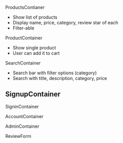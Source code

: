 ProductsContianer
- Show list of products 
- Display name, price, category, review star of each
- Filter-able

ProductContainer
- Show single product 
- User can add it to cart

SearchContainer
- Search bar with filter options (category)
- Search with title, description, category, price

SignupContainer
- 

SigninContainer

AccountContainer

AdminContainer

ReviewForm